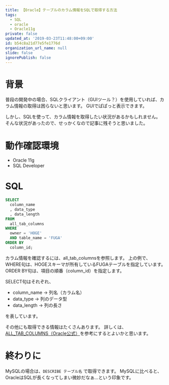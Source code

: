 ```yaml
---
title: 【Oracle】テーブルのカラム情報をSQLで取得する方法
tags:
  - SQL
  - oracle
  - Oracle11g
private: false
updated_at: '2019-03-23T11:48:00+09:00'
id: b54c8a21d77e5fe1776d
organization_url_name: null
slide: false
ignorePublish: false
---
```

# 背景

普段の開発中の場合、SQLクライアント（GUIツール？）を使用していれば、カラム情報の取得は困らないと思います。
GUIでぱぱっと表示できます。

しかし、SQLを使って、カラム情報を取得したい状況があるかもしれません。
そんな状況があったので、せっかくなので記事に残そうと思いました。

# 動作確認環境

- Oracle 11g
- SQL Developer

# SQL

```sql
SELECT
  column_name
  , data_type
  , data_length
FROM
  all_tab_columns 
WHERE
  owner = 'HOGE'
  AND table_name = 'FUGA'
ORDER BY
  column_id; 
```

カラム情報を確認するには、all_tab_columnsを参照します。
上の例で、WHERE句は、HOGEスキーマが所有しているFUGAテーブルを指定しています。
ORDER BY句は、項目の順番（column_id）を指定します。

SELECT句はそれぞれ、

- column_name → 列名（カラム名）
- data_type → 列のデータ型
- data_length → 列の長さ

を表しています。

その他にも取得できる情報はたくさんあります。
詳しくは、[ALL_TAB_COLUMNS（Oracle公式）](https://docs.oracle.com/cd/E16338_01/server.112/b56311/statviews_2103.htm)を参考にするとよいかと思います。

# 終わりに

MySQLの場合は、```DESCRIBE テーブル名``` で取得できます。
MySQLに比べると、OracleはSQLが長くなってしまい微妙だなぁ…という印象です。

